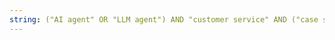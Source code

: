 ```yaml
---
string: ("AI agent" OR "LLM agent") AND "customer service" AND ("case study" OR implementation)
---
```

